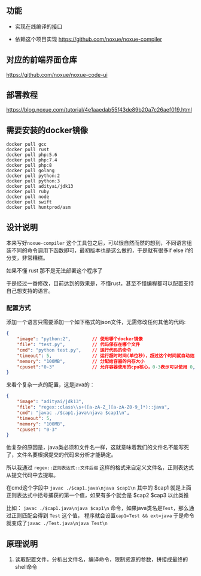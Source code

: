 
## 功能

* 实现在线编译的接口

* 依赖这个项目实现 <https://github.com/noxue/noxue-compiler>

## 对应的前端界面仓库

<https://github.com/noxue/noxue-code-ui>


## 部署教程

<https://blog.noxue.com/tutorial/4e1aaedab55f43de89b20a7c26aef019.html>

## 需要安装的docker镜像

```shell
docker pull gcc
docker pull rust
docker pull php:5.6
docker pull php:7.4
docker pull php:8
docker pull golang
docker pull python:2
docker pull python:3
docker pull adityai/jdk13
docker pull ruby
docker pull node
docker pull swift
docker pull huntprod/asm
```



## 设计说明

本来写好`noxue-compiler` 这个工具包之后，可以很自然而然的想到，不同语言组装不同的命令调用下函数即可，最初版本也是这么做的，于是就有很多if else if的分支，非常糟糕。

如果不懂 rust 那不是无法部署这个程序了

于是经过一番修改，目前达到的效果是，不懂rust，甚至不懂编程都可以配置支持自己想支持的语言。


### 配置方式

添加一个语言只需要添加一个如下格式的json文件，无需修改任何其他的代码:

```json
{
    "image": "python:2",        // 使用哪个docker镜像
    "file": "test.py",          // 代码保存在哪个文件
    "cmd": "python test.py",    // 运行代码的命令
    "timeout": 5,               // 运行超时时间(单位秒)，超过这个时间就自动结束
    "memory": "100MB",          // 分配给容器的内存大小
    "cpuset":"0-3"              // 允许容器使用的cpu核心，0-3表示可以使用 0,1,2,3 这四个cpu，我是8核限制他最多使用一半
}
```

来看个复杂一点的配置，这是java的：
```json
{
    "image": "adityai/jdk13",
    "file": "regex::class\\s+([a-zA-Z_][a-zA-Z0-9_]*)::java",
    "cmd": "javac ./$cap1.java\njava $cap1\n",
    "timeout": 5,
    "memory": "100MB",
    "cpuset": "0-3"
}
```
他复杂的原因是，java类必须和文件名一样，这就意味着我们的文件名不能写死了，文件名要根据提交的代码来分析才能确定。

所以我通过 `regex::正则表达式::文件后缀` 这样的格式来自定义文件名，正则表达式从提交代码中去提取。

在cmd这个字段中 `javac ./$cap1.java\njava $cap1\n` 其中的 $cap1 就是上面正则表达式中括号捕获的第一个值，如果有多个就会是 $cap2 $cap3 以此类推

比如： `javac ./$cap1.java\njava $cap1\n` 命令，如果java类名是`Test`，那么通过正则匹配会得到 `Test` 这个值，
程序就会设置`cap1=Test && ext=java` 于是命令就变成了`javac ./Test.java\njava Test\n`



## 原理说明

1. 读取配置文件，分析出文件名，编译命令，限制资源的参数，拼接成最终的 shell命令

